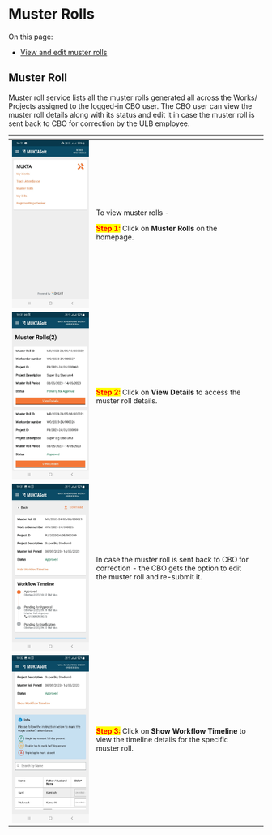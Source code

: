 # Muster Rolls

On this page:

* [View and edit muster rolls](muster-rolls.md#_sragxiwui1hb)

## Muster Roll <a href="#sragxiwui1hb" id="sragxiwui1hb"></a>

Muster roll service lists all the muster rolls generated all across the Works/ Projects assigned to the logged-in CBO user. The CBO user can view the muster roll details along with its status and edit it in case the muster roll is sent back to CBO for correction by the ULB employee.

<table data-card-size="large" data-view="cards"><thead><tr><th></th><th></th><th></th></tr></thead><tbody><tr><td><img src="../../../../../../../.gitbook/assets/image (54).png" alt=""></td><td><p>To view muster rolls -</p><p><mark style="color:red;"><strong>Step 1:</strong></mark>  Click on <strong>Muster Rolls</strong> on the homepage.</p></td><td></td></tr><tr><td><img src="../../../../../../../.gitbook/assets/image (44).png" alt=""></td><td><mark style="color:red;"><strong>Step 2:</strong></mark>  Click on <strong>View Details</strong> to access the muster roll details.</td><td></td></tr><tr><td><img src="../../../../../../../.gitbook/assets/image (30).png" alt=""></td><td>In case the muster roll is sent back to CBO for correction - the CBO gets the option to edit the muster roll and re-submit it.</td><td></td></tr><tr><td><img src="../../../../../../../.gitbook/assets/image (133).png" alt=""></td><td><mark style="color:red;"><strong>Step 3:</strong></mark> Click on <strong>Show Workflow Timeline</strong> to view the timeline details for the specific muster roll.</td><td></td></tr></tbody></table>

